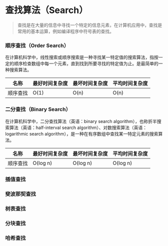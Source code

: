 # 查找算法（Search）

> 查找是在大量的信息中寻找一个特定的信息元素，在计算机应用中，查找是常用的基本运算，例如编译程序中符号表的查找。

### 顺序查找（Order Search）

在计算机科学中，线性搜索或顺序搜索是一种寻找某一特定值的搜索算法，指按一定的顺序检查数组中每一个元素，直到找到所要寻找的特定值为止。是最简单的一种搜索算法。

| 名称     | 最好时间复杂度 | 最坏时间复杂度 | 平均时间复杂度 |
| -------- | -------------- | -------------- | -------------- |
| 顺序查找 | O(1)           | O(n)           | O(n)           |


### 二分查找（Binary Search）

在计算机科学中，二分查找算法（英语：binary search algorithm），也称折半搜索算法（英语：half-interval search algorithm）、对数搜索算法（英语：logarithmic search algorithm），是一种在有序数组中查找某一特定元素的搜索算法。

| 名称     | 最好时间复杂度 | 最坏时间复杂度 | 平均时间复杂度 |
| -------- | -------------- | -------------- | -------------- |
| 顺序查找 | O(log n)           | O(log n)           | O(log n)           |

### 插值查找

### 斐波那契查找

### 树表查找

### 分块查找

### 哈希查找


